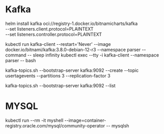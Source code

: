 # Kafka

helm install kafka oci://registry-1.docker.io/bitnamicharts/kafka \
--set listeners.client.protocol=PLAINTEXT \
--set listeners.controller.protocol=PLAINTEXT

kubectl run kafka-client --restart='Never' --image docker.io/bitnami/kafka:3.8.0-debian-12-r3 --namespace parser --command -- sleep infinity
kubectl exec --tty -i kafka-client --namespace parser -- bash

kafka-topics.sh --bootstrap-server kafka:9092 --create --topic usertagevents --partitions 3 --replication-factor 3

kafka-topics.sh --bootstrap-server kafka:9092 --list

# MYSQL
kubectl run --rm -it myshell --image=container-registry.oracle.com/mysql/community-operator -- mysqlsh